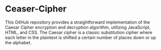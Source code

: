 # Ceaser-Cipher
This GitHub repository provides a straightforward implementation of the Caesar Cipher encryption and decryption algorithm, utilizing JavaScript, HTML, and CSS. The Caesar cipher is a classic substitution cipher where each letter in the plaintext is shifted a certain number of places down or up the alphabet.
